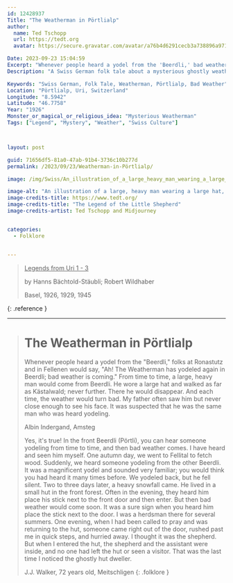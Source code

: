 ```yaml
---
id: 12428937
Title: "The Weatherman in Pörtlialp"
author:
  name: Ted Tschopp
  url: https://tedt.org
  avatar: https://secure.gravatar.com/avatar/a76b4d6291cecb3a738896a971bfb903?s=512&d=mp&r=g

Date: 2023-09-23 15:04:59
Excerpt: "Whenever people heard a yodel from the 'Beerdli,' bad weather is coming."
Description: "A Swiss German folk tale about a mysterious ghostly weatherman who appears in Pörtlialp that is believed to bring bad weather."

Keywords: "Swiss German, Folk Tale, Weatherman, Pörtlialp, Bad Weather"0
Location: "Pörtlialp, Uri, Switzerland"
Longitude: "8.5942"
Latitude: "46.7758"
Year: "1926"
Monster_or_magical_or_religious_idea: "Mysterious Weatherman"
Tags: ["Legend", "Mystery", "Weather", "Swiss Culture"]



layout: post

guid: 71656df5-81a0-47ab-91b4-3736c10b277d
permalink: /2023/09/23/Weatherman-in-Pörtlialp/

image: /img/Swiss/An_illustration_of_a_large_heavy_man_wearing_a_large_hat.png

image-alt: "An illustration of a large, heavy man wearing a large hat, walking in a forest."
image-credits-title: https://www.tedt.org/
image-credits-title: "The Legend of the Little Shepherd"
image-credits-artist: Ted Tschopp and Midjourney


categories:
  - Folklore


---
```


> <ins>Legends from Uri 1 - 3</ins>
> 
> by Hanns Bächtold-Stäubli; Robert Wildhaber
> 
> Basel, 1926, 1929, 1945
>
{: .reference }

---

> # The Weatherman in Pörtlialp
> 
> Whenever people heard a yodel from the "Beerdli," folks at Ronastutz and in Fellenen would say, "Ah! The Weatherman has yodeled again in Beerdli; bad weather is coming."
From time to time, a large, heavy man would come from Beerdli. He wore a large hat and walked as far as Kästalwald; never further. There he would disappear. And each time, the weather would turn bad. My father often saw him but never close enough to see his face. It was suspected that he was the same man who was heard yodeling.
>
> Albin Indergand, Amsteg
>
>Yes, it's true! In the front Beerdli (Pörtli), you can hear someone yodeling from time to time, and then bad weather comes. I have heard and seen him myself. One autumn day, we went to Fellital to fetch wood. Suddenly, we heard someone yodeling from the other Beerdli. It was a magnificent yodel and sounded very familiar; you would think you had heard it many times before. We yodeled back, but he fell silent. Two to three days later, a heavy snowfall came.
He lived in a small hut in the front forest. Often in the evening, they heard him place his stick next to the front door and then enter. But then bad weather would come soon. It was a sure sign when you heard him place the stick next to the door. I was a herdsman there for several summers. One evening, when I had been called to pray and was returning to the hut, someone came right out of the door, rushed past me in quick steps, and hurried away. I thought it was the shepherd. But when I entered the hut, the shepherd and the assistant were inside, and no one had left the hut or seen a visitor. That was the last time I noticed the ghostly hut dweller.
>
>J.J. Walker, 72 years old, Meitschligen
{: .folklore }
